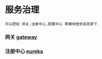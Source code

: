 # 服务治理

    可以把如 网关,注册中心,配置中心 等模块放到该目录下
    
### 网关 [gateway](gateway/README.md)

### 注册中心 [eureka](eureka/README.md)

    